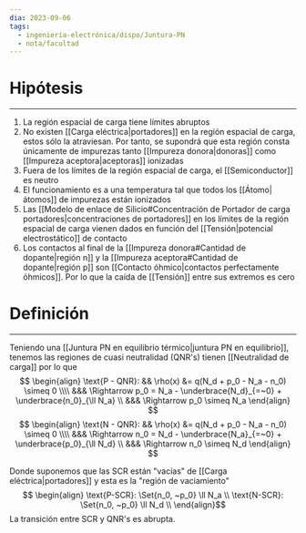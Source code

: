 ```yaml
---
dia: 2023-09-06
tags:
  - ingeniería-electrónica/dispo/Juntura-PN
  - nota/facultad
---
```

# Hipótesis
---
1. La región espacial de carga tiene límites abruptos
2. No existen [[Carga eléctrica|portadores]] en la región espacial de carga, estos sólo la atraviesan. Por tanto, se supondrá que esta región consta únicamente de impurezas tanto [[Impureza donora|donoras]] como [[Impureza aceptora|aceptoras]] ionizadas
3. Fuera de los límites de la región espacial de carga, el [[Semiconductor]] es neutro
4. El funcionamiento es a una temperatura tal que todos los [[Átomo|átomos]] de impurezas están ionizados
5. Las [[Modelo de enlace de Silicio#Concentración de Portador de carga portadores|concentraciones de portadores]] en los límites de la región espacial de carga vienen dados en función del [[Tensión|potencial electrostático]] de contacto
6. Los contactos al final de la [[Impureza donora#Cantidad de dopante|región n]] y la [[Impureza aceptora#Cantidad de dopante|región p]] son [[Contacto óhmico|contactos perfectamente óhmicos]]. Por lo que la caída de [[Tensión]] entre sus extremos es cero

# Definición
---
Teniendo una [[Juntura PN en equilibrio térmico|juntura PN en equilibrio]], tenemos las regiones de cuasi neutralidad (QNR's) tienen [[Neutralidad de carga]] por lo que 
$$ \begin{align} 
	\text{P - QNR}: && \rho(x) &= q(N_d + p_0 - N_a - n_0) \simeq 0 \\\\
	&&& \Rightarrow p_0 = N_a - \underbrace{N_d}_{=~0} + \underbrace{n_0}_{\ll N_a} \\
	&&& \Rightarrow p_0 \simeq N_a
\end{align} $$
$$ \begin{align} 
	\text{N - QNR}: && \rho(x) &= q(N_d + p_0 - N_a - n_0) \simeq 0 \\\\
	&&& \Rightarrow n_0 = N_d - \underbrace{N_a}_{=~0} + \underbrace{p_0}_{\ll N_d} \\
	&&& \Rightarrow n_0 \simeq N_d
\end{align} $$

Donde suponemos que las SCR están "vacías"  de [[Carga eléctrica|portadores]] y esta es la "región de vaciamiento" $$ \begin{align}
	\text{P-SCR}: \Set{n_0, ~p_0} \ll N_a \\
	\text{N-SCR}: \Set{n_0, ~p_0} \ll N_d \\
\end{align}$$
La transición entre SCR y QNR's es abrupta.